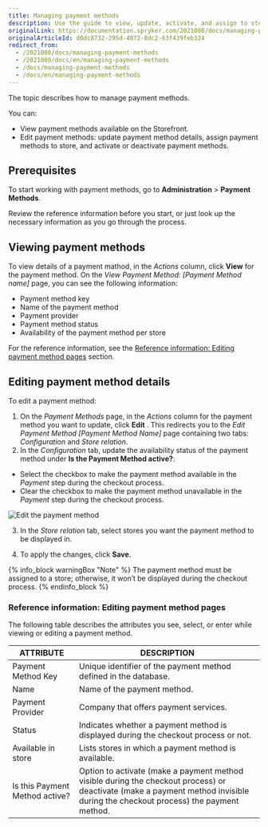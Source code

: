```yaml
---
title: Managing payment methods
description: Use the guide to view, update, activate, and assign to stores payment methods in the Back Office.
originalLink: https://documentation.spryker.com/2021080/docs/managing-payment-methods
originalArticleId: d0dc8732-295d-4072-8dc2-63f439feb324
redirect_from:
  - /2021080/docs/managing-payment-methods
  - /2021080/docs/en/managing-payment-methods
  - /docs/managing-payment-methods
  - /docs/en/managing-payment-methods
---
```


The topic describes how to manage payment methods.

You can:
* View payment methods available on the Storefront.
* Edit payment methods: update payment method details, assign payment methods to store, and activate or deactivate payment methods.

## Prerequisites

To start working with payment methods, go to **Administration** > **Payment Methods**.

Review the reference information before you start, or just look up the necessary information as you go through the process.

## Viewing payment methods

To view details of a payment mathod, in the *Actions* column, click **View** for the payment method. On the *View Payment Method: [Payment Method name]* page, you can see the following information:

* Payment method key
* Name of the payment method
* Payment provider
* Payment method status
* Availability of the payment method per store

For the reference information, see the [Reference information: Editing payment method pages](#reference-information-editing-payment-method-pages) section.

## Editing payment method details

To edit a payment method:

1. On the *Payment Methods* page, in the *Actions* column for the payment method you want to update, click **Edit** . This redirects you to the *Edit Payment Method [Payment Method Name]* page containing two tabs: *Configuration* and *Store relation*.
2. In the *Configuration* tab, update the availability status of the payment method under **Is the Payment Method active?**:
* Select the checkbox to make the payment method available in the *Payment* step during the checkout process.
* Clear the checkbox to make the payment method unavailable in the *Payment* step during the checkout process.

![Edit the payment method](https://spryker.s3.eu-central-1.amazonaws.com/docs/User+Guides/Back+Office+User+Guides/Administration/Payment+Management/Payment+Methods/Managing+Payment+Methods/edit-payment-method.png)

3. In the *Store relation* tab, select stores you want the payment method to be displayed in.

4. To apply the changes, click **Save**.

{% info_block warningBox "Note" %}
The payment method must be assigned to a store; otherwise, it won’t be displayed during the checkout process.
{% endinfo_block %}

### Reference information: Editing payment method pages

The following table describes the attributes you see, select, or enter while viewing or editing a payment method.

| ATTRIBUTE | DESCRIPTION |
| --- | --- |
| Payment Method Key | Unique identifier of the payment method defined in the database. |
| Name | Name of the payment method. |
| Payment Provider | Company that offers payment services. |
| Status | Indicates whether a payment method is displayed during the checkout process or not. |
| Available in store | Lists stores in which a payment method is available. |
| Is this Payment Method active? | Option to activate (make a payment method visible during the checkout process) or deactivate (make a payment method invisible during the checkout process) the payment method. |
